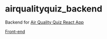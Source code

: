 # airqualityquiz_backend
Backend for [Air Quality Quiz React App](https://urbanemissionsinfo.github.io/airqualityquiz/)

[Front-end](https://github.com/urbanemissionsinfo/airqualityquiz)